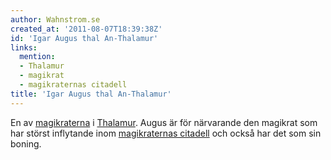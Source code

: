 ```yaml
---
author: Wahnstrom.se
created_at: '2011-08-07T18:39:38Z'
id: 'Igar Augus thal An-Thalamur'
links:
  mention:
  - Thalamur
  - magikrat
  - magikraternas citadell
title: 'Igar Augus thal An-Thalamur'
---
```


En av [magikraterna] i [Thalamur]. Augus är för närvarande den magikrat som har störst inflytande
inom [magikraternas citadell] och också har det som sin boning.

  [magikraterna]: magikrat
  [Thalamur]: Thalamur
  [magikraternas citadell]: magikraternas_citadell